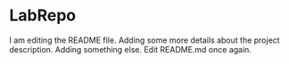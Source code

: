 # LabRepo

I am editing the README file. Adding some more details about the project description.
Adding something else.
Edit README.md once again.
